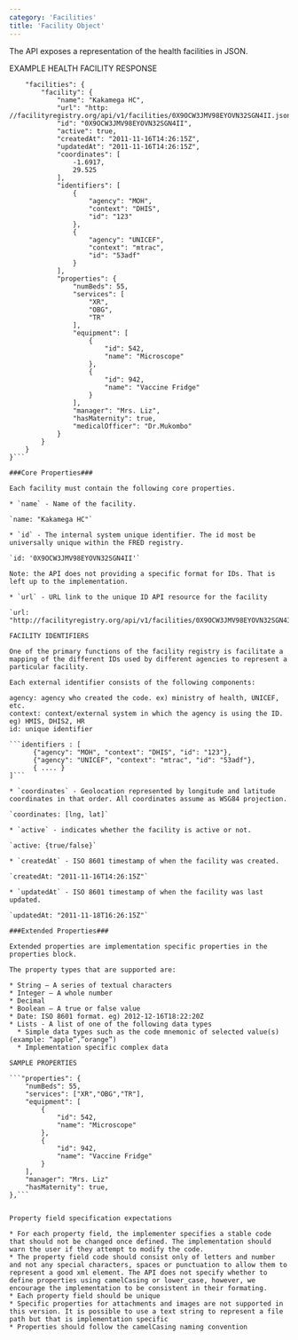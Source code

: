```yaml
---
category: 'Facilities'
title: 'Facility Object'
---
```


The API exposes a representation of the health facilities in JSON.

EXAMPLE HEALTH FACILITY RESPONSE

```{
    "facilities": {
        "facility": {
            "name": "Kakamega HC",
            "url": "http: //facilityregistry.org/api/v1/facilities/0X9OCW3JMV98EYOVN32SGN4II.json",
            "id": "0X9OCW3JMV98EYOVN32SGN4II",
            "active": true,
            "createdAt": "2011-11-16T14:26:15Z",
            "updatedAt": "2011-11-16T14:26:15Z",
            "coordinates": [
                -1.6917,
                29.525
            ],
            "identifiers": [
                {
                    "agency": "MOH",
                    "context": "DHIS",
                    "id": "123"
                },
                {
                    "agency": "UNICEF",
                    "context": "mtrac",
                    "id": "53adf"
                }
            ],
            "properties": {
                "numBeds": 55,
                "services": [
                    "XR",
                    "OBG",
                    "TR"
                ],
                "equipment": [
                    {
                        "id": 542,
                        "name": "Microscope"
                    },
                    {
                        "id": 942,
                        "name": "Vaccine Fridge"
                    }
                ],
                "manager": "Mrs. Liz",
                "hasMaternity": true,
                "medicalOfficer": "Dr.Mukombo"
            }
        }
    }
}```

###Core Properties###

Each facility must contain the following core properties.

* `name` - Name of the facility.

`name: "Kakamega HC"`

* `id` - The internal system unique identifier. The id most be universally unique within the FRED registry.

`id: '0X9OCW3JMV98EYOVN32SGN4II'`

Note: the API does not providing a specific format for IDs. That is left up to the implementation.

* `url` - URL link to the unique ID API resource for the facility

`url: "http://facilityregistry.org/api/v1/facilities/0X9OCW3JMV98EYOVN32SGN4II.json"`

FACILITY IDENTIFIERS

One of the primary functions of the facility registry is facilitate a mapping of the different IDs used by different agencies to represent a particular facility.

Each external identifier consists of the following components:

agency: agency who created the code. ex) ministry of health, UNICEF, etc.
context: context/external system in which the agency is using the ID. eg) HMIS, DHIS2, HR
id: unique identifier

```identifiers : [
      {"agency": "MOH", "context": "DHIS", "id": "123"},
      {"agency": "UNICEF", "context": "mtrac", "id": "53adf"},
      { .... }
]```

* `coordinates` - Geolocation represented by longitude and latitude coordinates in that order. All coordinates assume as WSG84 projection.

`coordinates: [lng, lat]`

* `active` - indicates whether the facility is active or not.

`active: {true/false}`

* `createdAt` - ISO 8601 timestamp of when the facility was created.

`createdAt: "2011-11-16T14:26:15Z"`

* `updatedAt` - ISO 8601 timestamp of when the facility was last updated.

`updatedAt: "2011-11-18T16:26:15Z"`

###Extended Properties###

Extended properties are implementation specific properties in the properties block.

The property types that are supported are:

* String – A series of textual characters
* Integer – A whole number
* Decimal
* Boolean – A true or false value
* Date: ISO 8601 format. eg) 2012-12-16T18:22:20Z
* Lists - A list of one of the following data types 
  * Simple data types such as the code mnemonic of selected value(s) (example: “apple”,”orange”)
  * Implementation specific complex data

SAMPLE PROPERTIES

```"properties": {
    "numBeds": 55,
    "services": ["XR","OBG","TR"],
    "equipment": [
        {
            "id": 542,
            "name": "Microscope"
        },
        {
            "id": 942,
            "name": "Vaccine Fridge"
        }
    ],
    "manager": "Mrs. Liz"
    "hasMaternity": true,
},```


Property field specification expectations

* For each property field, the implementer specifies a stable code that should not be changed once defined. The implementation should warn the user if they attempt to modify the code.
* The property field code should consist only of letters and number and not any special characters, spaces or punctuation to allow them to represent a good xml element. The API does not specify whether to define properties using camelCasing or lower_case, however, we encourage the implementation to be consistent in their formating.
* Each property field should be unique
* Specific properties for attachments and images are not supported in this version. It is possible to use a text string to represent a file path but that is implementation specific
* Properties should follow the camelCasing naming convention
